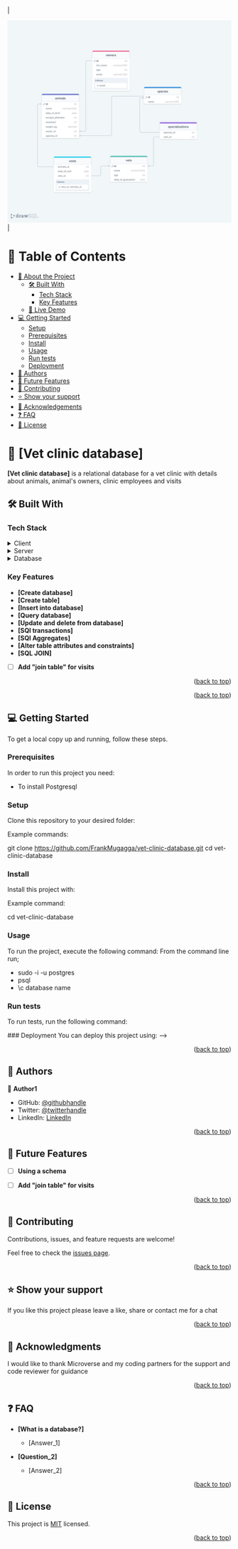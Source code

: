 
|<div align="center"><img src="./images/drawSQL-vet-clinic-export-2023-05-31.png" alt="screenshot" width="auto" height="auto"/></div>|

<!-- TABLE OF CONTENTS -->

# 📗 Table of Contents

- [📖 About the Project](#about-project)
  - [🛠 Built With](#built-with)
    - [Tech Stack](#tech-stack)
    - [Key Features](#key-features)
  - [🚀 Live Demo](#live-demo)
- [💻 Getting Started](#getting-started)
  - [Setup](#setup)
  - [Prerequisites](#prerequisites)
  - [Install](#install)
  - [Usage](#usage)
  - [Run tests](#run-tests)
  - [Deployment](#triangular_flag_on_post-deployment)
- [👥 Authors](#authors)
- [🔭 Future Features](#future-features)
- [🤝 Contributing](#contributing)
- [⭐️ Show your support](#support)
- [🙏 Acknowledgements](#acknowledgements)
- [❓ FAQ](#faq)
- [📝 License](#license)

<!-- PROJECT DESCRIPTION -->

# 📖 [Vet clinic database] <a name="about-project"></a>

**[Vet clinic database]** is a relational database for a vet clinic with details about animals, animal's owners, clinic employees and visits

## 🛠 Built With <a name="built-with"></a>

### Tech Stack <a name="tech-stack"></a>

<details>
  <summary>Client</summary>
  <ul>
    <li><a href="https://www.postgresql.org/"></a></li>
  </ul>
</details>

<details>
  <summary>Server</summary>
  <ul>
    <li><a href="https://expressjs.com/"></a></li>
  </ul>
</details>

<details>
<summary>Database</summary>
  <ul>
    <li><a href="https://www.postgresql.org/">PostgreSQL</a></li>
  </ul>
</details>

<!-- Features -->

### Key Features <a name="key-features"></a>

- **[Create database]**
- **[Create table]**
- **[Insert into database]**
- **[Query database]**
- **[Update and delete from database]**
- **[SQl transactions]**
- **[SQl Aggregates]**
- **[Alter table attributes and constraints]**
- **[SQL JOIN]**

- [ ] **Add "join table" for visits**

<p align="right">(<a href="#readme-top">back to top</a>)</p>

<!-- LIVE DEMO 

## 🚀 Live Demo <a name="live-demo"></a> -->
<!--
- [Live Demo Link]() -->

<p align="right">(<a href="#readme-top">back to top</a>)</p>

<!-- GETTING STARTED -->

## 💻 Getting Started <a name="getting-started"></a>

To get a local copy up and running, follow these steps.

### Prerequisites

In order to run this project you need:

- To install Postgresql


<!--
Example command:

```sh
 gem install rails
```
 -->

### Setup

Clone this repository to your desired folder:


Example commands:

  
  git clone https://github.com/FrankMugagga/vet-clinic-database.git
  cd vet-clinic-database


### Install

Install this project with:


Example command:


  cd vet-clinic-database
  <!-- gem install -->


### Usage

To run the project, execute the following command:
From the command line run;
- sudo -i -u postgres
- psql
- \c database name

<!--
Example command:

```sh
  rails server
```
--->

### Run tests

To run tests, run the following command:

<!--
Example command:

```sh
  bin/rails test test/models/article_test.rb
```
--->
<!-->
### Deployment

You can deploy this project using: -->

<!--
Example:

```sh

```
 -->

<p align="right">(<a href="#readme-top">back to top</a>)</p>

<!-- AUTHORS -->

## 👥 Authors <a name="authors"></a>


👤 **Author1**

- GitHub: [@githubhandle](https://www.github.com/FrankMugagga)
- Twitter: [@twitterhandle](https://www.twitter.com/@mugagga_frank)
- LinkedIn: [LinkedIn](https://www.linkedin.com/in/frank-mugagga)



<p align="right">(<a href="#readme-top">back to top</a>)</p>

<!-- FUTURE FEATURES -->

## 🔭 Future Features <a name="future-features"></a>


- [ ] **Using a schema**
- [ ] **Add "join table" for visits**


<p align="right">(<a href="#readme-top">back to top</a>)</p>

<!-- CONTRIBUTING -->

## 🤝 Contributing <a name="contributing"></a>

Contributions, issues, and feature requests are welcome!

Feel free to check the [issues page](https://github.com/FrankMugagga/vet-clinic-database/issues).

<p align="right">(<a href="#readme-top">back to top</a>)</p>

<!-- SUPPORT -->

## ⭐️ Show your support <a name="support"></a>


If you like this project please leave a like, share or contact me for a chat

<p align="right">(<a href="#readme-top">back to top</a>)</p>

<!-- ACKNOWLEDGEMENTS -->

## 🙏 Acknowledgments <a name="acknowledgements"></a>


I would like to thank Microverse and my coding partners for the support and code reviewer for guidance

<p align="right">(<a href="#readme-top">back to top</a>)</p>

<!-- FAQ (optional) -->

## ❓ FAQ <a name="faq"></a>


- **[What is a database?]**

  - [Answer_1]

- **[Question_2]**

  - [Answer_2]

<p align="right">(<a href="#readme-top">back to top</a>)</p>

<!-- LICENSE -->

## 📝 License <a name="license"></a>

This project is [MIT](https://github.com/FrankMugagga/vet-clinic-database/blob/dev/LICENSE) licensed.

<p align="right">(<a href="#readme-top">back to top</a>)</p>
